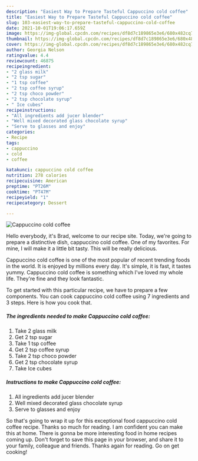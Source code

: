 ```yaml
---
description: "Easiest Way to Prepare Tasteful Cappuccino cold coffee"
title: "Easiest Way to Prepare Tasteful Cappuccino cold coffee"
slug: 103-easiest-way-to-prepare-tasteful-cappuccino-cold-coffee
date: 2021-10-01T19:06:17.659Z
image: https://img-global.cpcdn.com/recipes/df8d7c189865e3e6/680x482cq70/cappuccino-cold-coffee-recipe-main-photo.jpg
thumbnail: https://img-global.cpcdn.com/recipes/df8d7c189865e3e6/680x482cq70/cappuccino-cold-coffee-recipe-main-photo.jpg
cover: https://img-global.cpcdn.com/recipes/df8d7c189865e3e6/680x482cq70/cappuccino-cold-coffee-recipe-main-photo.jpg
author: Georgia Nelson
ratingvalue: 4.4
reviewcount: 46875
recipeingredient:
- "2 glass milk"
- "2 tsp sugar"
- "1 tsp coffee"
- "2 tsp coffee syrup"
- "2 tsp choco powder"
- "2 tsp chocolate syrup"
- " Ice cubes"
recipeinstructions:
- "All ingredients add jucer blender"
- "Well mixed decorated glass chocolate syrup"
- "Serve to glasses and enjoy"
categories:
- Recipe
tags:
- cappuccino
- cold
- coffee

katakunci: cappuccino cold coffee 
nutrition: 278 calories
recipecuisine: American
preptime: "PT26M"
cooktime: "PT47M"
recipeyield: "1"
recipecategory: Dessert

---
```



![Cappuccino cold coffee](https://img-global.cpcdn.com/recipes/df8d7c189865e3e6/680x482cq70/cappuccino-cold-coffee-recipe-main-photo.jpg)

Hello everybody, it's Brad, welcome to our recipe site. Today, we're going to prepare a distinctive dish, cappuccino cold coffee. One of my favorites. For mine, I will make it a little bit tasty. This will be really delicious.



Cappuccino cold coffee is one of the most popular of recent trending foods in the world. It is enjoyed by millions every day. It's simple, it is fast, it tastes yummy. Cappuccino cold coffee is something which I've loved my whole life. They're fine and they look fantastic.


To get started with this particular recipe, we have to prepare a few components. You can cook cappuccino cold coffee using 7 ingredients and 3 steps. Here is how you cook that.

<!--inarticleads1-->

##### The ingredients needed to make Cappuccino cold coffee:

1. Take 2 glass milk
1. Get 2 tsp sugar
1. Take 1 tsp coffee
1. Get 2 tsp coffee syrup
1. Take 2 tsp choco powder
1. Get 2 tsp chocolate syrup
1. Take  Ice cubes




<!--inarticleads2-->

##### Instructions to make Cappuccino cold coffee:

1. All ingredients add jucer blender
1. Well mixed decorated glass chocolate syrup
1. Serve to glasses and enjoy




So that's going to wrap it up for this exceptional food cappuccino cold coffee recipe. Thanks so much for reading. I am confident you can make this at home. There is gonna be more interesting food in home recipes coming up. Don't forget to save this page in your browser, and share it to your family, colleague and friends. Thanks again for reading. Go on get cooking!
